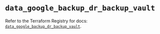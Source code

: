 # `data_google_backup_dr_backup_vault`

Refer to the Terraform Registry for docs: [`data_google_backup_dr_backup_vault`](https://registry.terraform.io/providers/hashicorp/google-beta/6.25.0/docs/data-sources/google_backup_dr_backup_vault).
